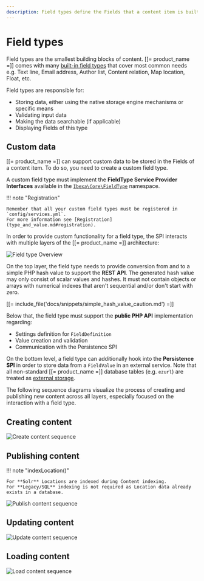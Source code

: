 ```yaml
---
description: Field types define the Fields that a content item is built of.
---
```


# Field types

Field types are the smallest building blocks of content.
[[= product_name =]] comes with many [built-in field types](field_type_reference.md#available-field-types) that cover most common needs e.g. Text line, Email address, Author list, Content relation, Map location, Float, etc.

Field types are responsible for:

- Storing data, either using the native storage engine mechanisms or specific means
- Validating input data
- Making the data searchable (if applicable)
- Displaying Fields of this type

## Custom data

[[= product_name =]] can support custom data to be stored in the Fields of a content item.
To do so, you need to create a custom field type.

A custom field type must implement the **FieldType Service Provider Interfaces**
available in the [`Ibexa\Core\FieldType`](https://github.com/ibexa/core/tree/main/src/lib/FieldType) namespace.

!!! note "Registration"

    Remember that all your custom field types must be registered in `config/services.yml`.
    For more information see [Registration](type_and_value.md#registration).

In order to provide custom functionality for a field type, the SPI interacts with multiple layers of the [[= product_name =]] architecture:

![Field type Overview](field_type_overview.png)

On the top layer, the field type needs to provide conversion from and to a simple PHP hash value to support the **REST API**. The generated hash value may only consist of scalar values and hashes. It must not contain objects or arrays with numerical indexes that aren't sequential and/or don't start with zero.

[[= include_file('docs/snippets/simple_hash_value_caution.md') =]]

Below that, the field type must support the **public PHP API** implementation regarding:

- Settings definition for `FieldDefinition`
- Value creation and validation
- Communication with the Persistence SPI

On the bottom level, a field type can additionally hook into the **Persistence SPI**
in order to store data from a `FieldValue` in an external service.
Note that all non-standard [[= product_name =]] database tables (e.g. `ezurl`)
are treated as [external storage](field_type_storage.md#storing-data-externally).

The following sequence diagrams visualize the process of creating and publishing new content across all layers, especially focused on the interaction with a field type.

## Creating content

![Create content sequence](create_content_sequence.png)

## Publishing content

!!! note "indexLocation()"

    For **Solr** Locations are indexed during Content indexing.
    For **Legacy/SQL** indexing is not required as Location data already exists in a database.

![Publish content sequence](publish_content_sequence.png)

## Updating content

![Update content sequence](update_content_sequence.png)

## Loading content

![Load content sequence](load_content_sequence.png)

